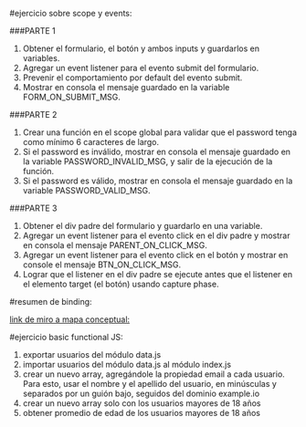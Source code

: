#ejercicio sobre scope y events:

###PARTE 1
1. Obtener el formulario, el botón y ambos inputs y guardarlos en variables.
2. Agregar un event listener para el evento submit del formulario.
3. Prevenir el comportamiento por default del evento submit.
4. Mostrar en consola el mensaje guardado en la variable FORM_ON_SUBMIT_MSG.
 
###PARTE 2
1. Crear una función en el scope global para validar que el password tenga como mínimo 6 caracteres de largo.
2. Si el password es inválido, mostrar en consola el mensaje guardado en la variable PASSWORD_INVALID_MSG, y salir de la ejecución de la función.
3. Si el password es válido, mostrar en consola el mensaje guardado en la variable PASSWORD_VALID_MSG.
 
###PARTE 3
1. Obtener el div padre del formulario y guardarlo en una variable.
2. Agregar un event listener para el evento click en el div padre y mostrar en consola el mensaje PARENT_ON_CLICK_MSG.
3. Agregar un event listener para el evento click en el botón y mostrar en console el mensaje BTN_ON_CLICK_MSG.
4. Lograr que el listener en el div padre se ejecute antes que el listener en el elemento target (el botón) usando capture phase.

#resumen de binding:

[link de miro a mapa conceptual: ](https://miro.com/app/board/uXjVOQ1oImg=/)

#ejercicio basic functional JS: 

1. exportar usuarios del módulo data.js
2. importar usuarios del módulo data.js al módulo index.js
3. crear un nuevo array, agregándole la propiedad email a cada usuario. Para esto, usar el nombre y el apellido del usuario, en minúsculas y separados por un guión bajo, seguidos del dominio example.io
4. crear un nuevo array solo con los usuarios mayores de 18 años
5. obtener promedio de edad de los usuarios mayores de 18 años